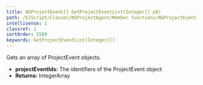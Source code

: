 ```yaml
---
title: NSProjectEvent[] GetProjectEventList(Integer[] p0)
path: /EJScript/Classes/NSProjectAgent/Member functions/NSProjectEvent[] GetProjectEventList(Integer[] p_0)
intellisense: 1
classref: 1
sortOrder: 5589
keywords: GetProjectEventList(Integer[])
---
```


Gets an array of ProjectEvent objects.



* **projectEventIds:** The identifiers of the ProjectEvent object
* **Returns:** IntegerArray


